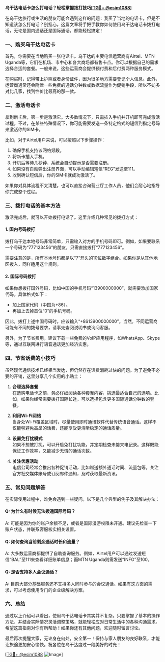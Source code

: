 **乌干达电话卡怎么打电话？轻松掌握拨打技巧[[TG💪+ @esim1088](https://t.me/s/esim1088)]**

在乌干达旅行或生活的朋友可能会遇到这样的问题：我买了当地的电话卡，但是不知道该怎么打电话？别担心，这篇文章将手把手教你如何使用乌干达电话卡拨打电话，无论是国内通话还是国际通话，都能轻松搞定！

### 一、购买乌干达电话卡

首先，你需要在当地购买一张电话卡。乌干达的主要电信运营商有Airtel、MTN Uganda等，它们在机场、市中心和各大商场都有售卡点。你可以根据自己的需求选择合适的套餐。一般来说，这些运营商会提供预付费和后付费两种服务模式。

在购买时，记得带上护照或者身份证件，因为很多地方需要登记个人信息。此外，运营商通常还会附赠一些免费的通话分钟数或数据流量作为促销手段，所以不妨多对比几家，找到性价比最高的那一款。

### 二、激活电话卡

拿到新卡后，第一步是激活它。大多数情况下，只需插入手机并开机即可完成激活过程。不过，在某些特殊情况下，你可能需要发送一条特定格式的短信到指定号码来激活你的SIM卡。

比如，对于Airtel用户来说，可以按照以下步骤操作：
1. 确保手机支持该网络频段。
2. 将新卡插入手机。
3. 开机后等待几秒钟，系统会自动提示是否需要注册。
4. 如果没有自动弹出注册界面，可以手动编辑短信“REG”发送至111。
5. 收到确认短信后，你的SIM卡就成功激活了。

如果你对具体流程不太清楚，也可以直接咨询营业厅工作人员，他们会耐心地指导你完成整个过程。

### 三、拨打电话的基本方法

激活完成后，就可以开始拨打电话了。这里介绍几种常见的拨打方式：

#### 1. 国内号码拨打

拨打乌干达本地号码非常简单，只需输入对方的手机号码即可。例如，如果要联系一个号码为“777123456”的朋友，只需直接拨打“777123456”。

需要注意的是，所有本地号码都是以“7”开头的10位数字组合。如果你是从其他地区拨入，同样适用这个规则。

#### 2. 国际号码拨打

如果你想拨打国外号码，比如中国的手机号码“13900000000”，就需要添加国家代码。具体格式如下：
- 加上国家代码（中国为+86）。
- 再加上去掉首位“0”的手机号码。

因此，拨打上述中国号码时，应该输入“+8613900000000”。当然，不同运营商可能有不同的拨号要求，请事先查阅说明书或询问客服。

另外，为了节省费用，建议下载一些免费的VoIP应用程序，如WhatsApp、Skype等，通过互联网进行语音通话更加经济实惠。

### 四、节省话费的小技巧

虽然现代通信技术已经相当发达，但仍然存在话费消耗过快的问题。为了避免不必要的开销，这里分享几个实用的小贴士：

1. **合理选择套餐**  
   在选购电话卡之前，务必仔细阅读各种套餐内容，挑选最适合自己的选项。比如，如果你经常需要拨打国际长途，可以选择包含更多国际通话分钟数的套餐。

2. **利用Wi-Fi网络**  
   当身处Wi-Fi覆盖区域时，尽量使用即时通讯软件代替传统语音通话。这样不仅能够避免高昂的话费，还能享受更清晰稳定的通话质量。

3. **设置免打扰模式**  
   如果不想被打扰，可以开启免打扰功能，并定期检查未接来电记录。这样既能保证工作效率，又能减少无谓的通话次数。

4. **关注优惠活动**  
   电信公司经常会推出各种促销活动，比如赠送额外通话时间、流量包等。关注官方社交媒体账号或订阅邮件通知，及时获取最新资讯。

### 五、常见问题解答

在实际使用过程中，难免会遇到一些疑问。以下是几个典型的例子及其解决办法：

#### Q: 为什么有时候无法拨通国际号码？
A: 可能是因为你的账户余额不足，或者是国际漫游权限未开通。建议先检查一下账户状态，并联系客服核实相关设置。

#### Q: 如何查询当前剩余通话时长和流量？
A: 大多数运营商都提供了自助查询服务。例如，Airtel用户可以通过发送短信“BAL”至111来查看详细账单信息；而MTN Uganda则需发送“INFO”至100。

#### Q: 是否支持多人会议通话？
A: 目前大部分基础服务还不支持多人同时参与的会议通话。如果有这方面的需求，可以考虑使用专门的企业级解决方案。

### 六、总结

通过以上介绍可以看出，使用乌干达电话卡其实并不复杂。只要掌握了基本的操作方法，并结合实际情况灵活调整策略，就能轻松应对日常生活中的各种沟通需求。希望这篇指南对你有所帮助！如果你还有其他问题，欢迎随时留言讨论。

最后再次提醒大家，无论身在何处，安全第一！保持与家人朋友的良好联系，才能让旅途更加安心愉快。祝各位在乌干达度过一段美好的时光！

[[TG💪+ @esim1088](https://t.me/s/esim1088) ![Image](https://i.postimg.cc/4NQfJmqS/Snipaste-2025-05-13-00-14-12.png)]